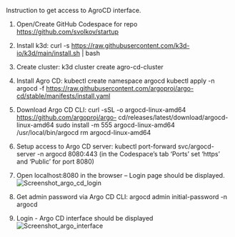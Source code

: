 Instruction to get access to AgroCD interface.
1.	Open/Create GitHub Codespace for repo https://github.com/svolkov/startup
2.	Install k3d:
 curl -s https://raw.githubusercontent.com/k3d-io/k3d/main/install.sh | bash
3.	Create cluster:
 k3d cluster create agro-cd-cluster
4.	Install Agro CD:
  kubectl create namespace argocd
 kubectl apply -n argocd -f https://raw.githubusercontent.com/argoproj/argo-cd/stable/manifests/install.yaml
5.	Download Argo CD CLI:
 curl -sSL -o argocd-linux-amd64 https://github.com/argoproj/argo-  cd/releases/latest/download/argocd-linux-amd64
 sudo install -m 555 argocd-linux-amd64 /usr/local/bin/argocd
 rm argocd-linux-amd64
6.	Setup access to Argo CD server:
 kubectl port-forward svc/argocd-server -n argocd 8080:443
 (in the Codespace’s tab ‘Ports’ set ‘https’ and ‘Public’ for port 8080)
7.	Open localhost:8080 in the browser – Login page should be displayed.
![Screenshot_argo_cd_login](https://github.com/svolkov/startup/assets/9334152/3a58ae0f-94fc-4580-ac36-4e4b8b49055a)


8.	Get admin password via Argo CD CLI:
 argocd admin initial-password -n argocd
9.	Login - Argo CD interface should be displayed
![Screenshot_argo_interface](https://github.com/svolkov/startup/assets/9334152/bc726aee-9717-44a4-ac45-b9afe1d7690c)

